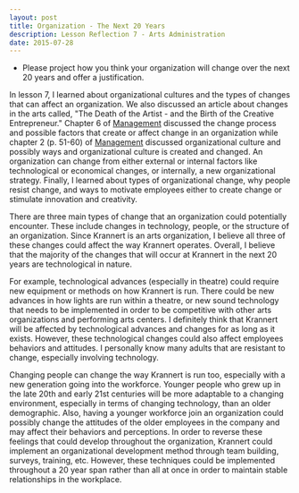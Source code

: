 ```yaml
---
layout: post
title: Organization - The Next 20 Years
description: Lesson Reflection 7 - Arts Administration
date: 2015-07-28
---
```


* Please project how you think your organization will change over the next 20 years and offer a justification.

In lesson 7, I learned about organizational cultures and the types of changes that can affect an organization. We also discussed an article about changes in the arts called, "The Death of the Artist - and the Birth of the Creative Entrepreneur." Chapter 6 of <u>Management</u> discussed the change process and possible factors that create or affect change in an organization while chapter 2 (p. 51-60) of <u>Management</u> discussed organizational culture and possibly ways and organizational culture is created and changed. An organization can change from either external or internal factors like technological or economical changes, or internally, a new organizational strategy. Finally, I learned about types of organizational change, why people resist change, and ways to motivate employees either to create change or stimulate innovation and creativity.

There are three main types of change that an organization could potentially encounter. These include changes in technology, people, or the structure of an organization. Since Krannert is an arts organization, I believe all three of these changes could affect the way Krannert operates. Overall, I believe that the majority of the changes that will occur at Krannert in the next 20 years are technological in nature.

For example, technological advances (especially in theatre) could require new equipment or methods on how Krannert is run. There could be new advances in how lights are run within a theatre, or new sound technology that needs to be implemented in order to be competitive with other arts organizations and performing arts centers. I definitely think that Krannert will be affected by technological advances and changes for as long as it exists. However, these technological changes could also affect employees behaviors and attitudes. I personally know many adults that are resistant to change, especially involving technology.

Changing people can change the way Krannert is run too, especially with a new generation going into the workforce. Younger people who grew up in the late 20th and early 21st centuries will be more adaptable to a changing environment, especially in terms of changing technology, than an older demographic. Also, having a younger workforce join an organization could possibly change the attitudes of the older employees in the company and may affect their behaviors and perceptions. In order to reverse these feelings that could develop throughout the organization, Krannert could implement an organizational development method through team building, surveys, training, etc. However, these techniques could be implemented throughout a 20 year span rather than all at once in order to maintain stable relationships in the workplace.
